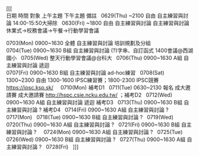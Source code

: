 [[[  
日期	時間	對象	上午主題	下午主題	備註  
0629(Thu)	~2100	自由		自主練習與討論	14:00-15:50大掃除  
0630(Fri)	~1800	自由	自主練習與討論	自主練習與討論	休業式->校務會議->午餐->行動學習會議  
					  
0703(Mon)	0900~1630	全體	自主練習與討論	培訓規劃及分組	  
0704(Tue)	0900~1630	B組	自主練習與討論	(?)字串、自訂函式	1400會議@西湖國小  
0705(Wed)					整天行動學習會議@台科大  
0706(Thu)	0900~1630	A組	自主練習與討論	遞迴	  
0707(Fri)	0900~1630	B組	自主練習與討論	ad-hoc練習	  
0708(Sat)	1300~2300	自由		1300-1600 IPSC練習賽；1800-2300 IPSC競賽	https://ipsc.ksp.sk/  
				  
0710(Mon)					補考D1  
0711(Tue)	0630~2130	報名	成大邀請賽	成大邀請賽	http://hspc.csie.ncku.edu.tw/ ；補考D2  
0712(Wed)	0900~1630	A組	自主練習與討論	遞迴	補考D3  
0713(Thu)	0900~1630	B組	自主練習與討論	?	補考D4  
0714(Fri)	0900~1630	A組	自主練習與討論	?	  
					  
0717(Mon)					  
0718(Tue)	0900~1630	B組	自主練習與討論	?	  
0719(Wed)					  
0720(Thu)	0900~1630	A組	自主練習與討論	?	  
0721(Fri)	0900~1630	B組	自主練習與討論	?	  
					  
0724(Mon)	0900~1630	A組	自主練習與討論	?	  
0725(Tue)					  
0726(Wed)	0900~1630	B組	自主練習與討論	?	  
0727(Thu)	0900~1630	A組	自主練習與討論	?	  
0728(Fri)					  
]]]  
